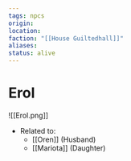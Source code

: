```yaml
---
tags: npcs
origin: 
location:
faction: "[[House Guiltedhall]]"
aliases: 
status: alive
---
```


# Erol
![[Erol.png]]

- Related to: 
	- [[Oren]] (Husband)
	- [[Mariota]] (Daughter)